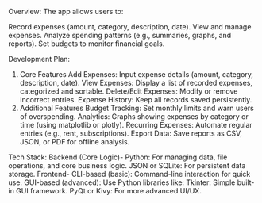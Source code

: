 Overview:
The app allows users to:

Record expenses (amount, category, description, date).
View and manage expenses.
Analyze spending patterns (e.g., summaries, graphs, and reports).
Set budgets to monitor financial goals.

Development Plan:

1. Core Features
Add Expenses: Input expense details (amount, category, description, date).
View Expenses: Display a list of recorded expenses, categorized and sortable.
Delete/Edit Expenses: Modify or remove incorrect entries.
Expense History: Keep all records saved persistently.
2. Additional Features
Budget Tracking: Set monthly limits and warn users of overspending.
Analytics: Graphs showing expenses by category or time (using matplotlib or plotly).
Recurring Expenses: Automate regular entries (e.g., rent, subscriptions).
Export Data: Save reports as CSV, JSON, or PDF for offline analysis.

Tech Stack:
Backend (Core Logic)-
Python: For managing data, file operations, and core business logic.
JSON or SQLite: For persistent data storage.
Frontend-
CLI-based (basic): Command-line interaction for quick use.
GUI-based (advanced): Use Python libraries like:
Tkinter: Simple built-in GUI framework.
PyQt or Kivy: For more advanced UI/UX.
